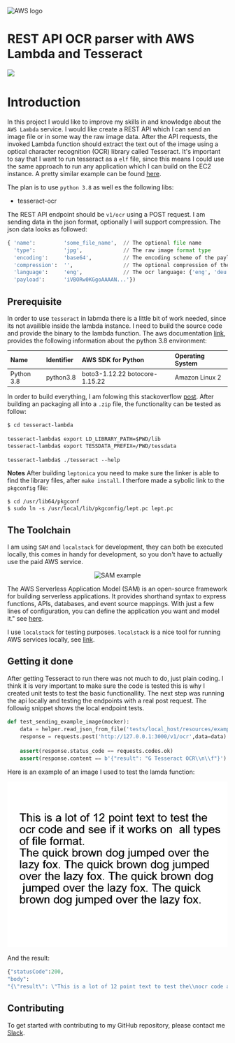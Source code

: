 <img src="https://blog.scottlogic.com/dsmith/assets/featured/aws-logo.png" alt="AWS logo" height="42px" width="84px" align="left"><br>

# REST API OCR parser with AWS Lambda and Tesseract
<div>
    <a href="https://github.com/NaPiZip/Tipps-and-tricks">
        <img src="https://img.shields.io/badge/Document%20Version-0.0.1-brightgreen"/>
    </a>  
</div>

# Introduction
In this project I would like to improve my skills in and knowledge about the `AWS Lambda` service. I would like create a REST API which I can send an image file or in some way the raw image data. After the API requests, the invoked Lambda function should extract the text out of the image using a optical character recognition (OCR) library called Tesseract. It's important to say that I want to run tesseract as a `elf` file, since this means I could use the same approach to run any application which I can build on the EC2 instance. A pretty similar example can be found [here](https://docs.aws.amazon.com/serverless-application-model/latest/developerguide/serverless-example-s3.html).

The plan is to use `python 3.8` as well es the following libs:
- tesseract-ocr

The REST API endpoint should be `v1/ocr` using a POST request. I am sending data in the json format, optionally I will support compression. The json data looks as followed:

```python
{ 'name':         'some_file_name',  // The optional file name 
  'type':         'jpg',             // The raw image format type 
  'encoding':     'base64',          // The encoding scheme of the payload: {'base64'}
  'compression':  '',                // The optional compression of the payload applied before encoding: {''}
  'language':     'eng',             // The ocr language: {'eng', 'deu'}
  'payload':      'iVBORw0KGgoAAAAN...'})
```

## Prerequisite
In order to use `tesseract` in labmda there is a little bit of work needed, since its not availible inside the lambda instance. I need to build the source code and provide the binary to the lambda function. The aws documentation [link](https://docs.aws.amazon.com/lambda/latest/dg/lambda-runtimes.html), provides the following information about the python 3.8 environment:

| Name | Identifier | AWS SDK for Python | Operating System |
| :------------- | :------------- | :------------- | :------------- | 
| Python 3.8 | python3.8 |boto3-1.12.22 botocore-1.15.22 | Amazon Linux 2 |
	
In order to build everything, I am folowing this stackoverflow [post](https://stackoverflow.com/questions/33588262/tesseract-ocr-on-aws-lambda-via-virtualenv). After building an packaging all into a `.zip` file, the functionality can be tested as follow:
```
$ cd tesseract-lambda 

tesseract-lambda$ export LD_LIBRARY_PATH=$PWD/lib
tesseract-lambda$ export TESSDATA_PREFIX=/PWD/tessdata

tesseract-lambda$ ./tesseract --help
```
**Notes**
After building `leptonica` you need to make sure the linker is able to find the library files, after `make install`. I therfore made a sybolic link to the `pkgconfig` file:
```
$ cd /usr/lib64/pkgconf
$ sudo ln -s /usr/local/lib/pkgconfig/lept.pc lept.pc
```
## The Toolchain
I am using `SAM` and `localstack` for development, they can both be executed locally, this comes in handy for development, so you don't have to actually use the paid AWS service.

<p align="center">
<img src="https://image.slidesharecdn.com/09112017-serverless-local-test-92e8f092-7d1c-43e4-809c-a40335e29637-2097706900-170913194001/95/local-testing-and-deployment-best-practices-for-serverless-applications-aws-online-tech-talks-19-638.jpg?cb=1505331628" alt="SAM example"/></p>

The AWS Serverless Application Model (SAM) is an open-source framework for building serverless applications. It provides shorthand syntax to express functions, APIs, databases, and event source mappings. With just a few lines of configuration, you can define the application you want and model it." see [here](https://github.com/awslabs/aws-sam-cli).

I use `localstack` for testing purposes. `localstack` is a nice tool for running AWS services locally, see [link](https://localstack.cloud/).

## Getting it done
After getting Tesseract to run there was not much to do, just plain coding. I think it is very important to make sure the code is tested this is why I created unit tests to test the basic functionallity. The next step was running the api locally and testing the endpoints with a real post request. The followig snippet shows the local endpoint tests.
```python
def test_sending_example_image(mocker):
    data = helper.read_json_from_file('tests/local_host/resources/example.json')
    response = requests.post('http://127.0.0.1:3000/v1/ocr',data=data)

    assert(response.status_code == requests.codes.ok)
    assert(response.content == b'{"result": "G Tesseract OCR\\n\\f"}')
```
Here is an example of an image I used to test the lamda function:
<p align="center">
<img src="https://github.com/NaPiZip/ocr/raw/master/tests/unit/resources/phototest.tif" alt="ocr parsed text"/></p>
And the result:<br>

```python
{"statusCode":200,
"body":
"{\"result\": \"This is a lot of 12 point text to test the\\nocr code and see if it works on all types\\nof file format.\\n\\nThe quick brown dog jumped over the\\nlazy fox. The quick brown dog jumped\\nover the lazy fox. The quick brown dog\\njumped over the lazy fox. The quick\\nbrown dog jumped over the lazy fox.\\n\\f\"}"}
```

## Contributing
To get started with contributing to my GitHub repository, please contact me [Slack](https://join.slack.com/t/napi-friends/shared_invite/enQtNDg3OTg5NDc1NzUxLWU1MWNhNmY3ZTVmY2FkMDM1ODg1MWNlMDIyYTk1OTg4OThhYzgyNDc3ZmE5NzM1ZTM2ZDQwZGI0ZjU2M2JlNDU).
